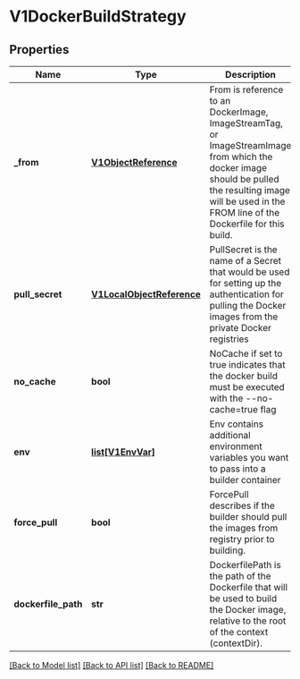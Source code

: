 # V1DockerBuildStrategy

## Properties
Name | Type | Description | Notes
------------ | ------------- | ------------- | -------------
**_from** | [**V1ObjectReference**](V1ObjectReference.md) | From is reference to an DockerImage, ImageStreamTag, or ImageStreamImage from which the docker image should be pulled the resulting image will be used in the FROM line of the Dockerfile for this build. | [optional] 
**pull_secret** | [**V1LocalObjectReference**](V1LocalObjectReference.md) | PullSecret is the name of a Secret that would be used for setting up the authentication for pulling the Docker images from the private Docker registries | [optional] 
**no_cache** | **bool** | NoCache if set to true indicates that the docker build must be executed with the --no-cache&#x3D;true flag | [optional] 
**env** | [**list[V1EnvVar]**](V1EnvVar.md) | Env contains additional environment variables you want to pass into a builder container | [optional] 
**force_pull** | **bool** | ForcePull describes if the builder should pull the images from registry prior to building. | [optional] 
**dockerfile_path** | **str** | DockerfilePath is the path of the Dockerfile that will be used to build the Docker image, relative to the root of the context (contextDir). | [optional] 

[[Back to Model list]](../README.md#documentation-for-models) [[Back to API list]](../README.md#documentation-for-api-endpoints) [[Back to README]](../README.md)


